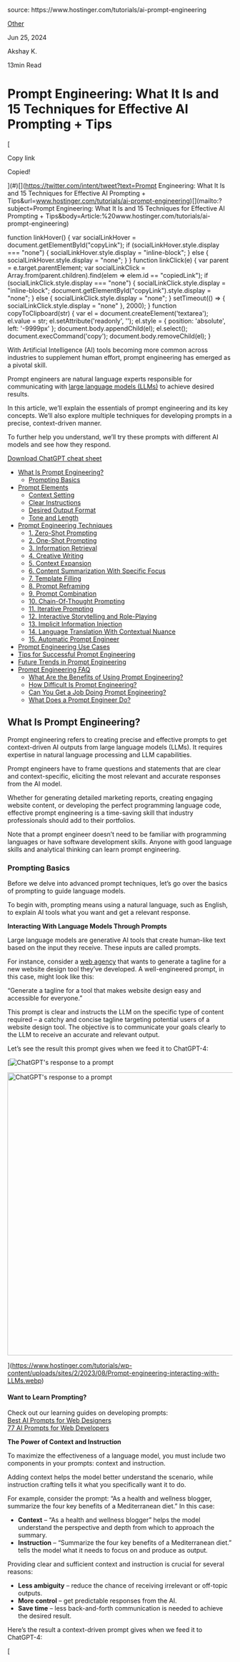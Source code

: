 <!-->source: https://www.hostinger.com/tutorials/ai-prompt-engineering</-->

[Other](https://www.hostinger.com/tutorials/other)

Jun 25, 2024

Akshay K.

13min Read

Prompt Engineering: What It Is and 15 Techniques for Effective AI Prompting + Tips
==================================================================================

[

Copy link

Copied!

](#)[](https://twitter.com/intent/tweet?text=Prompt Engineering: What It Is and 15 Techniques for Effective AI Prompting + Tips&url=www.hostinger.com/tutorials/ai-prompt-engineering)[](https://www.facebook.com/sharer/sharer.php?u=www.hostinger.com/tutorials/ai-prompt-engineering)[](https://www.linkedin.com/sharing/share-offsite/?url=www.hostinger.com/tutorials/ai-prompt-engineering)[](mailto:?subject=Prompt Engineering: What It Is and 15 Techniques for Effective AI Prompting + Tips&body=Article:%20www.hostinger.com/tutorials/ai-prompt-engineering)

function linkHover() { var socialLinkHover = document.getElementById("copyLink"); if (socialLinkHover.style.display === "none") { socialLinkHover.style.display = "inline-block"; } else { socialLinkHover.style.display = "none"; } } function linkClick(e) { var parent = e.target.parentElement; var socialLinkClick = Array.from(parent.children).find(elem => elem.id == "copiedLink"); if (socialLinkClick.style.display === "none") { socialLinkClick.style.display = "inline-block"; document.getElementById("copyLink").style.display = "none"; } else { socialLinkClick.style.display = "none"; } setTimeout(() => { socialLinkClick.style.display = "none" }, 2000); } function copyToClipboard(str) { var el = document.createElement('textarea'); el.value = str; el.setAttribute('readonly', ''); el.style = { position: 'absolute', left: '-9999px' }; document.body.appendChild(el); el.select(); document.execCommand('copy'); document.body.removeChild(el); }

With Artificial Intelligence (AI) tools becoming more common across industries to supplement human effort, prompt engineering has emerged as a pivotal skill.

Prompt engineers are natural language experts responsible for communicating with [large language models (LLMs)](/tutorials/large-language-models) to achieve desired results.

In this article, we’ll explain the essentials of prompt engineering and its key concepts. We’ll also explore multiple techniques for developing prompts in a precise, context-driven manner.

To further help you understand, we’ll try these prompts with different AI models and see how they respond.
<!--[! TOC START]-->
[Download ChatGPT cheat sheet](https://assets.hostinger.com/content/tutorials/pdf/ChatGPT-Cheat-Sheet.pdf)

*   [What Is Prompt Engineering?](#What_Is_Prompt_Engineering "What Is Prompt Engineering?")
    *   [Prompting Basics](#Prompting_Basics "Prompting Basics")
*   [Prompt Elements](#Prompt_Elements "Prompt Elements")
    *   [Context Setting](#Context_Setting "Context Setting")
    *   [Clear Instructions](#Clear_Instructions "Clear Instructions")
    *   [Desired Output Format](#Desired_Output_Format "Desired Output Format")
    *   [Tone and Length](#Tone_and_Length "Tone and Length")
*   [Prompt Engineering Techniques](#Prompt_Engineering_Techniques "Prompt Engineering Techniques")
    *   [1\. Zero-Shot Prompting](#1_Zero-Shot_Prompting "1. Zero-Shot Prompting")
    *   [2\. One-Shot Prompting](#2_One-Shot_Prompting "2. One-Shot Prompting")
    *   [3\. Information Retrieval](#3_Information_Retrieval "3. Information Retrieval")
    *   [4\. Creative Writing](#4_Creative_Writing "4. Creative Writing")
    *   [5\. Context Expansion](#5_Context_Expansion "5. Context Expansion")
    *   [6\. Content Summarization With Specific Focus](#6_Content_Summarization_With_Specific_Focus "6. Content Summarization With Specific Focus")
    *   [7\. Template Filling](#7_Template_Filling "7. Template Filling")
    *   [8\. Prompt Reframing](#8_Prompt_Reframing "8. Prompt Reframing")
    *   [9\. Prompt Combination](#9_Prompt_Combination "9. Prompt Combination")
    *   [10\. Chain-Of-Thought Prompting](#10_Chain-Of-Thought_Prompting "10. Chain-Of-Thought Prompting")
    *   [11\. Iterative Prompting](#11_Iterative_Prompting "11. Iterative Prompting")
    *   [12\. Interactive Storytelling and Role-Playing](#12_Interactive_Storytelling_and_Role-Playing "12. Interactive Storytelling and Role-Playing")
    *   [13\. Implicit Information Injection](#13_Implicit_Information_Injection "13. Implicit Information Injection")
    *   [14\. Language Translation With Contextual Nuance](#14_Language_Translation_With_Contextual_Nuance "14. Language Translation With Contextual Nuance")
    *   [15\. Automatic Prompt Engineer](#15_Automatic_Prompt_Engineer "15. Automatic Prompt Engineer")
*   [Prompt Engineering Use Cases](#Prompt_Engineering_Use_Cases "Prompt Engineering Use Cases")
*   [Tips for Successful Prompt Engineering](#Tips_for_Successful_Prompt_Engineering "Tips for Successful Prompt Engineering")
*   [Future Trends in Prompt Engineering](#Future_Trends_in_Prompt_Engineering "Future Trends in Prompt Engineering")
*   [Prompt Engineering FAQ](#Prompt_Engineering_FAQ "Prompt Engineering FAQ")
    *   [What Are the Benefits of Using Prompt Engineering?](#What_Are_the_Benefits_of_Using_Prompt_Engineering "What Are the Benefits of Using Prompt Engineering?")
    *   [How Difficult Is Prompt Engineering?](#How_Difficult_Is_Prompt_Engineering "How Difficult Is Prompt Engineering?")
    *   [Can You Get a Job Doing Prompt Engineering?](#Can_You_Get_a_Job_Doing_Prompt_Engineering "Can You Get a Job Doing Prompt Engineering?")
    *   [What Does a Prompt Engineer Do?](#What_Does_a_Prompt_Engineer_Do "What Does a Prompt Engineer Do?")
<!--[!TOC END]-->
What Is Prompt Engineering?
---------------------------

Prompt engineering refers to creating precise and effective prompts to get context-driven AI outputs from large language models (LLMs). It requires expertise in natural language processing and LLM capabilities.

Prompt engineers have to frame questions and statements that are clear and context-specific, eliciting the most relevant and accurate responses from the AI model.

Whether for generating detailed marketing reports, creating engaging website content, or developing the perfect programming language code, effective prompt engineering is a time-saving skill that industry professionals should add to their portfolios.

Note that a prompt engineer doesn’t need to be familiar with programming languages or have software development skills. Anyone with good language skills and analytical thinking can learn prompt engineering.

### Prompting Basics

Before we delve into advanced prompt techniques, let’s go over the basics of prompting to guide language models.

To begin with, prompting means using a natural language, such as English, to explain AI tools what you want and get a relevant response.

**Interacting With Language Models Through Prompts**

Large language models are generative AI tools that create human-like text based on the input they receive. These inputs are called prompts.

For instance, consider a [web agency](/tutorials/web-development-company) that wants to generate a tagline for a new website design tool they’ve developed. A well-engineered prompt, in this case, might look like this:

“Generate a tagline for a tool that makes website design easy and accessible for everyone.”

This prompt is clear and instructs the LLM on the specific type of content required – a catchy and concise tagline targeting potential users of a website design tool. The objective is to communicate your goals clearly to the LLM to receive an accurate and relevant output.

Let’s see the result this prompt gives when we feed it to ChatGPT-4:

[![ChatGPT's response to a prompt](https://www.hostinger.com/tutorials/wp-content/uploads/sites/2/2023/08/Prompt-engineering-interacting-with-LLMs-1024x634.webp)

<img decoding="async" width="1024" height="634" src="https://www.hostinger.com/tutorials/wp-content/uploads/sites/2/2023/08/Prompt-engineering-interacting-with-LLMs-1024x634.webp" alt="ChatGPT's response to a prompt" class="wp-image-92808" srcset="https://www.hostinger.com/tutorials/wp-content/uploads/sites/2/2023/08/Prompt-engineering-interacting-with-LLMs.webp 1024w,https://www.hostinger.com/tutorials/wp-content/uploads/sites/2/2023/08/Prompt-engineering-interacting-with-LLMs-300x186.webp 300w,https://www.hostinger.com/tutorials/wp-content/uploads/sites/2/2023/08/Prompt-engineering-interacting-with-LLMs-150x93.webp 150w,https://www.hostinger.com/tutorials/wp-content/uploads/sites/2/2023/08/Prompt-engineering-interacting-with-LLMs-768x476.webp 768w" sizes="(max-width: 1024px) 100vw, 1024px" />

](https://www.hostinger.com/tutorials/wp-content/uploads/sites/2/2023/08/Prompt-engineering-interacting-with-LLMs.webp)

#### Want to Learn Prompting?

Check out our learning guides on developing prompts:  
[Best AI Prompts for Web Designers](/tutorials/ai-prompts-for-web-designers)  
[77 AI Prompts for Web Developers](/tutorials/ai-prompts-for-web-developers)  

**The Power of Context and Instruction**

To maximize the effectiveness of a language model, you must include two components in your prompts: context and instruction.

Adding context helps the model better understand the scenario, while instruction crafting tells it what you specifically want it to do.

For example, consider the prompt: “As a health and wellness blogger, summarize the four key benefits of a Mediterranean diet.” In this case:

*   **Context** – “As a health and wellness blogger” helps the model understand the perspective and depth from which to approach the summary.
*   **Instruction** – “Summarize the four key benefits of a Mediterranean diet.” tells the model what it needs to focus on and produce as output.

Providing clear and sufficient context and instruction is crucial for several reasons:

*   **Less ambiguity** – reduce the chance of receiving irrelevant or off-topic outputs.
*   **More control** – get predictable responses from the AI.
*   **Save time** – less back-and-forth communication is needed to achieve the desired result.

Here’s the result a context-driven prompt gives when we feed it to ChatGPT-4:

[![The result of a context-driven prompt fed to ChatGPT](data:image/svg+xml,%3Csvg%20xmlns='http://www.w3.org/2000/svg'%20viewBox='0%200%201024%20595'%3E%3C/svg%3E)

<img decoding="async" width="1024" height="595" src="https://www.hostinger.com/tutorials/wp-content/uploads/sites/2/2023/08/Prompt-engineering-context-driven-prompt-1-1024x595.webp" alt="The result of a context-driven prompt fed to ChatGPT" class="wp-image-92811" srcset="https://www.hostinger.com/tutorials/wp-content/uploads/sites/2/2023/08/Prompt-engineering-context-driven-prompt-1.webp 1024w,https://www.hostinger.com/tutorials/wp-content/uploads/sites/2/2023/08/Prompt-engineering-context-driven-prompt-1-300x174.webp 300w,https://www.hostinger.com/tutorials/wp-content/uploads/sites/2/2023/08/Prompt-engineering-context-driven-prompt-1-150x87.webp 150w,https://www.hostinger.com/tutorials/wp-content/uploads/sites/2/2023/08/Prompt-engineering-context-driven-prompt-1-768x446.webp 768w" sizes="(max-width: 1024px) 100vw, 1024px" />

](https://www.hostinger.com/tutorials/wp-content/uploads/sites/2/2023/08/Prompt-engineering-context-driven-prompt-1.webp)

Prompt Elements
---------------

When crafting natural language prompts for AI chatbots, understanding the fundamental elements is crucial for achieving the desired output.

Prompt elements guide the AI model in your intended direction, ensuring clarity and context.

Here are some primary components to consider:

### Context Setting

Correctly setting the stage can make all the difference in getting the desired result.

**Importance of Context**

Context gives the AI a clear background or surrounding information that allows it to generate relevant and appropriate content. Without proper context, responses may end up being generic or off-target.

For example, if you ask the model about “Green technologies”, introducing the context of “used in transportation” narrows down the response to green technologies related to vehicles.

**Introducing Context**

A good prompt is not just about having context but introducing it effectively. The more detailed and specific the context, the better the AI’s understanding will be.

For example, instead of “Recommendations for eCommerce”, specify “Recommendations for improving an eCommerce website’s user experience.”

### Clear Instructions

Clear instructions drive contextual AI interactions.

**Crafting Precise Instructions**

Being explicit and direct with your instructions ensures more precision in AI outputs and leaves less room for ambiguity.

To illustrate, instead of prompting “Tell me about website developers”, specify to “Explain the roles and responsibilities of a website developer.”

**Avoiding Vague Language**

Ambiguity or contradictory language can confuse the model, leading to less accurate responses.

For example, “Discuss website design” is vague. Instead, “Discuss the trends in website design for eCommerce platforms” is more direct.

### Desired Output Format

Specifying the output format is crucial when developing prompts. It helps large language models with enhanced content creation.

**Formatting**

Dictating the structure or style of the AI’s response can refine outputs to the desired shape or form.

For example – requesting “List the top five tools for website developers” ensures a concise list format.

### Tone and Length

Establishing tone helps infuse a natural language emotion into the AI’s answers. Meanwhile, defining the length allows the AI models to determine their response’s depth.

**Setting the Tone**

You can govern an answer’s emotional resonance or professional grade by indicating the desired tone.

For instance, “Provide a professional critique on the following website design.”

**Length Dictates Depth**

Indicating whether you need a concise summary or an elaborate explanation ensures tailored AI responses.

For example, “Write a short introduction (30-40 words) about the evolution of responsive website design.”

Prompt Engineering Techniques
-----------------------------

Let’s now delve deeper into some foundational prompt engineering techniques and strategies to help you master model prompting.

### 1\. Zero-Shot Prompting

Zero-shot prompting involves generating a response without feeding the large language models any examples or prior context. This technique is ideal when you need quick answers to basic questions or general topics.

Here’s an example of zero-shot prompting with ChatGPT-3.5:

[![Example of zero-shot prompting](data:image/svg+xml,%3Csvg%20xmlns='http://www.w3.org/2000/svg'%20viewBox='0%200%201024%20593'%3E%3C/svg%3E)

<img decoding="async" width="1024" height="593" src="https://www.hostinger.com/tutorials/wp-content/uploads/sites/2/2023/08/Prompt-engineering-zero-shot-prompting-1024x593.webp" alt="Example of zero-shot prompting" class="wp-image-92812" srcset="https://www.hostinger.com/tutorials/wp-content/uploads/sites/2/2023/08/Prompt-engineering-zero-shot-prompting.webp 1024w,https://www.hostinger.com/tutorials/wp-content/uploads/sites/2/2023/08/Prompt-engineering-zero-shot-prompting-300x174.webp 300w,https://www.hostinger.com/tutorials/wp-content/uploads/sites/2/2023/08/Prompt-engineering-zero-shot-prompting-150x87.webp 150w,https://www.hostinger.com/tutorials/wp-content/uploads/sites/2/2023/08/Prompt-engineering-zero-shot-prompting-768x444.webp 768w" sizes="(max-width: 1024px) 100vw, 1024px" />

](https://www.hostinger.com/tutorials/wp-content/uploads/sites/2/2023/08/Prompt-engineering-zero-shot-prompting.webp)

### 2\. One-Shot Prompting

One-shot prompting is about extracting a response based on one example or piece of context provided by the user.

To illustrate, we tried this strategy with ChatGPT-3.5:

[![Example of one-shot prompting](data:image/svg+xml,%3Csvg%20xmlns='http://www.w3.org/2000/svg'%20viewBox='0%200%201024%20595'%3E%3C/svg%3E)

<img decoding="async" width="1024" height="595" src="https://www.hostinger.com/tutorials/wp-content/uploads/sites/2/2023/08/Prompt-engineering-one-shot-prompting-1024x595.webp" alt="Example of one-shot prompting" class="wp-image-92813" srcset="https://www.hostinger.com/tutorials/wp-content/uploads/sites/2/2023/08/Prompt-engineering-one-shot-prompting.webp 1024w,https://www.hostinger.com/tutorials/wp-content/uploads/sites/2/2023/08/Prompt-engineering-one-shot-prompting-300x174.webp 300w,https://www.hostinger.com/tutorials/wp-content/uploads/sites/2/2023/08/Prompt-engineering-one-shot-prompting-150x87.webp 150w,https://www.hostinger.com/tutorials/wp-content/uploads/sites/2/2023/08/Prompt-engineering-one-shot-prompting-768x446.webp 768w" sizes="(max-width: 1024px) 100vw, 1024px" />

](https://www.hostinger.com/tutorials/wp-content/uploads/sites/2/2023/08/Prompt-engineering-one-shot-prompting.webp)

### 3\. Information Retrieval

Information retrieval prompting is when you treat large language models as search engines. It involves asking the generative AI a highly specific question for more detailed answers.

Some LLMs are better at information retrieval prompts due to their data sources. For example, Google’s Gemini can access current internet information, while ChatGPT only knows what happened before January 2022.

Here’s an example of information retrieval prompting with Gemini:

[![Example of a prompt that used the information retrieval technique](data:image/svg+xml,%3Csvg%20xmlns='http://www.w3.org/2000/svg'%20viewBox='0%200%201024%20736'%3E%3C/svg%3E)

<img decoding="async" width="1024" height="736" src="https://www.hostinger.com/tutorials/wp-content/uploads/sites/2/2024/03/information-retrival-prompting-in-Gemini-1-1024x736.webp" alt="Example of a prompt that used the information retrieval technique" class="wp-image-105494" srcset="https://www.hostinger.com/tutorials/wp-content/uploads/sites/2/2024/03/information-retrival-prompting-in-Gemini-1-1024x736.webp 1024w,https://www.hostinger.com/tutorials/wp-content/uploads/sites/2/2024/03/information-retrival-prompting-in-Gemini-1-300x216.webp 300w,https://www.hostinger.com/tutorials/wp-content/uploads/sites/2/2024/03/information-retrival-prompting-in-Gemini-1-150x108.webp 150w,https://www.hostinger.com/tutorials/wp-content/uploads/sites/2/2024/03/information-retrival-prompting-in-Gemini-1-768x552.webp 768w,https://www.hostinger.com/tutorials/wp-content/uploads/sites/2/2024/03/information-retrival-prompting-in-Gemini-1.webp 1171w" sizes="(max-width: 1024px) 100vw, 1024px" />

](https://www.hostinger.com/tutorials/wp-content/uploads/sites/2/2024/03/information-retrival-prompting-in-Gemini-1.webp)

### 4\. Creative Writing

Crafting creative content prompts can help you generate imaginative narratives, captivating stories, and unique textual expressions tailored to your audience’s preferences and interests.

Here’s an example of a prompt that asks the GPT-3.5 generative AI to write creatively:

[![Example of a prompt that elicits a creative output from a LLM](data:image/svg+xml,%3Csvg%20xmlns='http://www.w3.org/2000/svg'%20viewBox='0%200%201024%20565'%3E%3C/svg%3E)

<img decoding="async" width="1024" height="565" src="https://www.hostinger.com/tutorials/wp-content/uploads/sites/2/2023/08/Prompt-engineering-creative-writing-1024x565.webp" alt="Example of a prompt that elicits a creative output from a LLM" class="wp-image-92815" srcset="https://www.hostinger.com/tutorials/wp-content/uploads/sites/2/2023/08/Prompt-engineering-creative-writing.webp 1024w,https://www.hostinger.com/tutorials/wp-content/uploads/sites/2/2023/08/Prompt-engineering-creative-writing-300x166.webp 300w,https://www.hostinger.com/tutorials/wp-content/uploads/sites/2/2023/08/Prompt-engineering-creative-writing-150x83.webp 150w,https://www.hostinger.com/tutorials/wp-content/uploads/sites/2/2023/08/Prompt-engineering-creative-writing-768x424.webp 768w" sizes="(max-width: 1024px) 100vw, 1024px" />

](https://www.hostinger.com/tutorials/wp-content/uploads/sites/2/2023/08/Prompt-engineering-creative-writing.webp)

### 5\. Context Expansion

The context expansion technique revolves around enriching the information given to the AI to effectively enhance its understanding.

A good way to write context expansion prompts is through the 5 “Ws and How” method, which involves expanding the query by asking Who, What, Where, When, Why, and How questions related to the subject matter.

Here’s how ChatGPT-4 used the method to expand the context of a simple statement: “Exercise is good for your health”.

[![Example of a context-driven prompt](data:image/svg+xml,%3Csvg%20xmlns='http://www.w3.org/2000/svg'%20viewBox='0%200%201024%20578'%3E%3C/svg%3E)

<img decoding="async" width="1024" height="578" src="https://www.hostinger.com/tutorials/wp-content/uploads/sites/2/2023/08/Prompt-engineering-context-driven-prompt-1024x578.webp" alt="Example of a context-driven prompt" class="wp-image-92809" srcset="https://www.hostinger.com/tutorials/wp-content/uploads/sites/2/2023/08/Prompt-engineering-context-driven-prompt.webp 1024w,https://www.hostinger.com/tutorials/wp-content/uploads/sites/2/2023/08/Prompt-engineering-context-driven-prompt-300x169.webp 300w,https://www.hostinger.com/tutorials/wp-content/uploads/sites/2/2023/08/Prompt-engineering-context-driven-prompt-150x85.webp 150w,https://www.hostinger.com/tutorials/wp-content/uploads/sites/2/2023/08/Prompt-engineering-context-driven-prompt-768x434.webp 768w" sizes="(max-width: 1024px) 100vw, 1024px" />

](https://www.hostinger.com/tutorials/wp-content/uploads/sites/2/2023/08/Prompt-engineering-context-driven-prompt.webp)

### 6\. Content Summarization With Specific Focus

Effective prompt engineering is also about directing the AI’s attention to specific parts of the input, especially when you want concise summaries with a particular emphasis.

By crafting precise instructions, you can highlight which elements of the text you want the model to prioritize, ensuring the summary captures the essence of the desired focus.

Suppose you have a comprehensive guide on [website optimization techniques](/tutorials/website-optimization), but you’re only interested in mobile optimization strategies. In this case, your prompt should clearly indicate it.

For example, “Summarize this article on website optimization, but only focus on strategies related to mobile optimization: \[copy+paste article here\].”

Here’s how ChatGPT-4 did the task:

[![Example of a content summarization prompt](data:image/svg+xml,%3Csvg%20xmlns='http://www.w3.org/2000/svg'%20viewBox='0%200%201024%20594'%3E%3C/svg%3E)

<img decoding="async" width="1024" height="594" src="https://www.hostinger.com/tutorials/wp-content/uploads/sites/2/2023/08/Prompt-engineering-content-summerization-1024x594.webp" alt="Example of a content summarization prompt" class="wp-image-92816" srcset="https://www.hostinger.com/tutorials/wp-content/uploads/sites/2/2023/08/Prompt-engineering-content-summerization.webp 1024w,https://www.hostinger.com/tutorials/wp-content/uploads/sites/2/2023/08/Prompt-engineering-content-summerization-300x174.webp 300w,https://www.hostinger.com/tutorials/wp-content/uploads/sites/2/2023/08/Prompt-engineering-content-summerization-150x87.webp 150w,https://www.hostinger.com/tutorials/wp-content/uploads/sites/2/2023/08/Prompt-engineering-content-summerization-768x445.webp 768w" sizes="(max-width: 1024px) 100vw, 1024px" />

](https://www.hostinger.com/tutorials/wp-content/uploads/sites/2/2023/08/Prompt-engineering-content-summerization.webp)

#### Want to Optimize Your Website With AI?

Check out our article on [AI for Websites: How Artificial Intelligence Can Help Improve Your Website](/tutorials/ai-for-websites).

### 7\. Template Filling

Template filling lets you create versatile yet structured content effortlessly. You will use a template with placeholders to enable prompt customization for different situations or inputs while maintaining a consistent format.

**Customizing Templates With Variables and Placeholders**

In template filling, you can further customize the output of the generative AI tools by defining multiple variables for the placeholders. Typically, content managers or web developers use this strategy to create multiple customized AI-generated content snippets for their websites.

Suppose you’re managing an eCommerce website. In that case, you might use a standard template for product descriptions, allowing the AI to populate fields like product name, features, and price to create a new description with each answer.

This technique is incredibly beneficial when you need AI-generated content to meet particular guidelines or formats.

Another practical use case is the creation of automated but personalized emails. Dynamic template filling guarantees that the overall email structure is consistent, while specific content varies based on user information.

As an example, let’s take this prompt: “Generate a personalized welcome email using the template ‘Hello {Name}, Welcome to our {Service}. We’re glad you’re here! {Closing}'”

[![Example of the template filling technique](data:image/svg+xml,%3Csvg%20xmlns='http://www.w3.org/2000/svg'%20viewBox='0%200%201024%20655'%3E%3C/svg%3E)

<img decoding="async" width="1024" height="655" src="https://www.hostinger.com/tutorials/wp-content/uploads/sites/2/2023/08/Prompt-engineering-template-filling-1024x655.webp" alt="Example of the template filling technique" class="wp-image-92817" srcset="https://www.hostinger.com/tutorials/wp-content/uploads/sites/2/2023/08/Prompt-engineering-template-filling.webp 1024w,https://www.hostinger.com/tutorials/wp-content/uploads/sites/2/2023/08/Prompt-engineering-template-filling-300x192.webp 300w,https://www.hostinger.com/tutorials/wp-content/uploads/sites/2/2023/08/Prompt-engineering-template-filling-150x96.webp 150w,https://www.hostinger.com/tutorials/wp-content/uploads/sites/2/2023/08/Prompt-engineering-template-filling-768x491.webp 768w" sizes="(max-width: 1024px) 100vw, 1024px" />

](https://www.hostinger.com/tutorials/wp-content/uploads/sites/2/2023/08/Prompt-engineering-template-filling.webp)

### 8\. Prompt Reframing

Prompt reframing or AI prompt customization lets you subtly change your prompts’ wording while maintaining the query’s original intent.

It can encourage the language model to produce a variety of responses that answer the original intent in different ways.

**Wording Techniques to Maintain Intent**

One approach is to use synonyms or rephrase questions while keeping the main subject consistent. It will yield different nuances in the responses, which can be particularly useful when you’re looking for various ideas.

**Example**

**Original Prompt** – What are some ways to optimize a website for speed?

[![Example of prompt reframing](data:image/svg+xml,%3Csvg%20xmlns='http://www.w3.org/2000/svg'%20viewBox='0%200%201024%20689'%3E%3C/svg%3E)

<img decoding="async" width="1024" height="689" src="https://www.hostinger.com/tutorials/wp-content/uploads/sites/2/2023/08/Prompt-engineering-prompt-reframing-original-1024x689.webp" alt="Example of prompt reframing" class="wp-image-92818" srcset="https://www.hostinger.com/tutorials/wp-content/uploads/sites/2/2023/08/Prompt-engineering-prompt-reframing-original.webp 1024w,https://www.hostinger.com/tutorials/wp-content/uploads/sites/2/2023/08/Prompt-engineering-prompt-reframing-original-300x202.webp 300w,https://www.hostinger.com/tutorials/wp-content/uploads/sites/2/2023/08/Prompt-engineering-prompt-reframing-original-150x101.webp 150w,https://www.hostinger.com/tutorials/wp-content/uploads/sites/2/2023/08/Prompt-engineering-prompt-reframing-original-768x516.webp 768w" sizes="(max-width: 1024px) 100vw, 1024px" />

](https://www.hostinger.com/tutorials/wp-content/uploads/sites/2/2023/08/Prompt-engineering-prompt-reframing-original.webp)

**Reframed Prompt** – Can you list techniques to improve website loading times?

[![Example of how a reframed prompt elicits a different response from the LLM](data:image/svg+xml,%3Csvg%20xmlns='http://www.w3.org/2000/svg'%20viewBox='0%200%201024%20698'%3E%3C/svg%3E)

<img decoding="async" width="1024" height="698" src="https://www.hostinger.com/tutorials/wp-content/uploads/sites/2/2023/08/Prompt-engineering-prompt-reframing-reframe-1024x698.webp" alt="Example of how a reframed prompt elicits a different response from the LLM" class="wp-image-92819" srcset="https://www.hostinger.com/tutorials/wp-content/uploads/sites/2/2023/08/Prompt-engineering-prompt-reframing-reframe.webp 1024w,https://www.hostinger.com/tutorials/wp-content/uploads/sites/2/2023/08/Prompt-engineering-prompt-reframing-reframe-300x205.webp 300w,https://www.hostinger.com/tutorials/wp-content/uploads/sites/2/2023/08/Prompt-engineering-prompt-reframing-reframe-150x102.webp 150w,https://www.hostinger.com/tutorials/wp-content/uploads/sites/2/2023/08/Prompt-engineering-prompt-reframing-reframe-768x524.webp 768w" sizes="(max-width: 1024px) 100vw, 1024px" />

](https://www.hostinger.com/tutorials/wp-content/uploads/sites/2/2023/08/Prompt-engineering-prompt-reframing-reframe.webp)

### 9\. Prompt Combination

The prompt combination technique involves merging different instructions or questions into a single, multi-faceted prompt to elicit a comprehensive answer from the AI.

For this tutorial, let’s take this prompt as an example – “Can you explain the differences between shared hosting and VPS hosting and recommend which is better for a small eCommerce website?”

[![ChatGPT answering the first question of the combined prompt](data:image/svg+xml,%3Csvg%20xmlns='http://www.w3.org/2000/svg'%20viewBox='0%200%201024%20599'%3E%3C/svg%3E)

<img decoding="async" width="1024" height="599" src="https://www.hostinger.com/tutorials/wp-content/uploads/sites/2/2023/08/Prompt-engineering-prompt-combination-one-1024x599.webp" alt="ChatGPT answering the first question of the combined prompt" class="wp-image-92822" srcset="https://www.hostinger.com/tutorials/wp-content/uploads/sites/2/2023/08/Prompt-engineering-prompt-combination-one.webp 1024w,https://www.hostinger.com/tutorials/wp-content/uploads/sites/2/2023/08/Prompt-engineering-prompt-combination-one-300x175.webp 300w,https://www.hostinger.com/tutorials/wp-content/uploads/sites/2/2023/08/Prompt-engineering-prompt-combination-one-150x88.webp 150w,https://www.hostinger.com/tutorials/wp-content/uploads/sites/2/2023/08/Prompt-engineering-prompt-combination-one-768x449.webp 768w" sizes="(max-width: 1024px) 100vw, 1024px" />

](https://www.hostinger.com/tutorials/wp-content/uploads/sites/2/2023/08/Prompt-engineering-prompt-combination-one.webp)

[![ChatGPT answering the second question of the combined prompt](data:image/svg+xml,%3Csvg%20xmlns='http://www.w3.org/2000/svg'%20viewBox='0%200%201024%20595'%3E%3C/svg%3E)

<img decoding="async" width="1024" height="595" src="https://www.hostinger.com/tutorials/wp-content/uploads/sites/2/2023/08/Prompt-engineering-prompt-combination-two-1024x595.webp" alt="ChatGPT answering the second question of the combined prompt" class="wp-image-92823" srcset="https://www.hostinger.com/tutorials/wp-content/uploads/sites/2/2023/08/Prompt-engineering-prompt-combination-two.webp 1024w,https://www.hostinger.com/tutorials/wp-content/uploads/sites/2/2023/08/Prompt-engineering-prompt-combination-two-300x174.webp 300w,https://www.hostinger.com/tutorials/wp-content/uploads/sites/2/2023/08/Prompt-engineering-prompt-combination-two-150x87.webp 150w,https://www.hostinger.com/tutorials/wp-content/uploads/sites/2/2023/08/Prompt-engineering-prompt-combination-two-768x446.webp 768w" sizes="(max-width: 1024px) 100vw, 1024px" />

](https://www.hostinger.com/tutorials/wp-content/uploads/sites/2/2023/08/Prompt-engineering-prompt-combination-two.webp)

### 10\. Chain-Of-Thought Prompting

Chain-of-thought prompting is about using real-time AI interactions to guide the tool toward more accurate and comprehensive answers.

Instead of relying solely on a single prompt, you can provide a sequence of related examples or questions to refine the original query.

**How to Use Chain-of-Thought Prompting**

The key to effective chain-of-thought prompting is to break down a complex question or topic into smaller, more manageable parts. Then, present these parts as a sequence of prompts that build upon each other, nudging the AI towards the desired answer.

We asked ChatGPT-4 to provide us with an example of chain-of-thought-prompting, and here’s what it came up with:

[![Example of chain-of-thought-prompting](data:image/svg+xml,%3Csvg%20xmlns='http://www.w3.org/2000/svg'%20viewBox='0%200%201024%20679'%3E%3C/svg%3E)

<img decoding="async" width="1024" height="679" src="https://www.hostinger.com/tutorials/wp-content/uploads/sites/2/2023/08/Prompt-engineering-chain-of-thought-prompting-1024x679.webp" alt="Example of chain-of-thought-prompting" class="wp-image-92824" srcset="https://www.hostinger.com/tutorials/wp-content/uploads/sites/2/2023/08/Prompt-engineering-chain-of-thought-prompting.webp 1024w,https://www.hostinger.com/tutorials/wp-content/uploads/sites/2/2023/08/Prompt-engineering-chain-of-thought-prompting-300x199.webp 300w,https://www.hostinger.com/tutorials/wp-content/uploads/sites/2/2023/08/Prompt-engineering-chain-of-thought-prompting-150x99.webp 150w,https://www.hostinger.com/tutorials/wp-content/uploads/sites/2/2023/08/Prompt-engineering-chain-of-thought-prompting-768x509.webp 768w" sizes="(max-width: 1024px) 100vw, 1024px" />

](https://www.hostinger.com/tutorials/wp-content/uploads/sites/2/2023/08/Prompt-engineering-chain-of-thought-prompting.webp)

### 11\. Iterative Prompting

Iterative prompting is another effective technique where you build upon previous responses by asking follow-up questions. With it, you can dive deeper into a topic, extract additional insights, or clarify any ambiguities from the initial output.

**How to Use Iterative Prompting**

The key to iterative prompting is being attentive to the AI’s initial answer. You can frame your follow-up prompt to elaborate on a specific part of that answer, dig into a subtopic, or seek clarification. It is especially useful when you need to gather detailed information.

LLMs that are more adept at natural language processing (NLP) can expertly handle iterative prompts and craft their responses in a human-like manner.

Here’s a quick example of iterative prompting using Claude AI, an LLM with good NLP capabilities:

[![Example of iterative prompting](data:image/svg+xml,%3Csvg%20xmlns='http://www.w3.org/2000/svg'%20viewBox='0%200%20931%201024'%3E%3C/svg%3E)

<img decoding="async" width="931" height="1024" src="https://www.hostinger.com/tutorials/wp-content/uploads/sites/2/2023/08/Prompt-engineering-iterative-prompting-931x1024.webp" alt="Example of iterative prompting" class="wp-image-92825" srcset="https://www.hostinger.com/tutorials/wp-content/uploads/sites/2/2023/08/Prompt-engineering-iterative-prompting-931x1024.webp 931w,https://www.hostinger.com/tutorials/wp-content/uploads/sites/2/2023/08/Prompt-engineering-iterative-prompting-273x300.webp 273w,https://www.hostinger.com/tutorials/wp-content/uploads/sites/2/2023/08/Prompt-engineering-iterative-prompting-136x150.webp 136w,https://www.hostinger.com/tutorials/wp-content/uploads/sites/2/2023/08/Prompt-engineering-iterative-prompting-768x845.webp 768w,https://www.hostinger.com/tutorials/wp-content/uploads/sites/2/2023/08/Prompt-engineering-iterative-prompting.webp 1024w" sizes="(max-width: 931px) 100vw, 931px" />

](https://www.hostinger.com/tutorials/wp-content/uploads/sites/2/2023/08/Prompt-engineering-iterative-prompting.webp)

### 12\. Interactive Storytelling and Role-Playing

Interactive storytelling and role-playing with AI is a creative and engaging way to produce dynamic content.

This technique takes advantage of the AI’s ability to adapt its responses based on the prompts and previous interactions, allowing for a fluid and evolving narrative.

**Collaborative Storytelling**

Collaborative storytelling goes a step further by letting the AI adapt to your inputs in real time. It allows for a back-and-forth exchange where you and the tool contribute to the unfolding story, creating an interactive and immersive experience.

**Example**

**Prompt** – I want to start a collaborative storytelling exercise with you. We’ll be writing a fantasy story about a land where magic exists but has been forgotten for a long time.

Here’s the main character and the end goal of the story:

Character: Doraleous, a young farmer who accidentally discovers an ancient spellbook.

Goal: To harness the power of magic to end a famine that has hit their forest hamlet.

[![Example of an interactive storytelling prompt](data:image/svg+xml,%3Csvg%20xmlns='http://www.w3.org/2000/svg'%20viewBox='0%200%201024%20595'%3E%3C/svg%3E)

<img decoding="async" width="1024" height="595" src="https://www.hostinger.com/tutorials/wp-content/uploads/sites/2/2023/08/Prompt-engineering-storytelling-1024x595.webp" alt="Example of an interactive storytelling prompt" class="wp-image-92826" srcset="https://www.hostinger.com/tutorials/wp-content/uploads/sites/2/2023/08/Prompt-engineering-storytelling.webp 1024w,https://www.hostinger.com/tutorials/wp-content/uploads/sites/2/2023/08/Prompt-engineering-storytelling-300x174.webp 300w,https://www.hostinger.com/tutorials/wp-content/uploads/sites/2/2023/08/Prompt-engineering-storytelling-150x87.webp 150w,https://www.hostinger.com/tutorials/wp-content/uploads/sites/2/2023/08/Prompt-engineering-storytelling-768x446.webp 768w" sizes="(max-width: 1024px) 100vw, 1024px" />

](https://www.hostinger.com/tutorials/wp-content/uploads/sites/2/2023/08/Prompt-engineering-storytelling.webp)

### 13\. Implicit Information Injection

With Implicit Information Injection, you infuse context subtly so the AI model understands your needs without being explicitly told.

**Strategies for Implicit Context**

This technique can be particularly useful when you’re seeking nuanced or tailored responses. For example, instead of saying, “Write this in a formal tone,” you could use words like “elaborate” or “detailed” to guide the AI towards a more formal output.

**Example**

**Prompt** – Can you give some quick tips for boosting website traffic?

[![Example of implicit information injection](data:image/svg+xml,%3Csvg%20xmlns='http://www.w3.org/2000/svg'%20viewBox='0%200%201024%20532'%3E%3C/svg%3E)

<img decoding="async" width="1024" height="532" src="https://www.hostinger.com/tutorials/wp-content/uploads/sites/2/2023/08/Prompt-engineering-implicit-information-injection-1024x532.webp" alt="Example of implicit information injection" class="wp-image-92827" srcset="https://www.hostinger.com/tutorials/wp-content/uploads/sites/2/2023/08/Prompt-engineering-implicit-information-injection.webp 1024w,https://www.hostinger.com/tutorials/wp-content/uploads/sites/2/2023/08/Prompt-engineering-implicit-information-injection-300x156.webp 300w,https://www.hostinger.com/tutorials/wp-content/uploads/sites/2/2023/08/Prompt-engineering-implicit-information-injection-150x78.webp 150w,https://www.hostinger.com/tutorials/wp-content/uploads/sites/2/2023/08/Prompt-engineering-implicit-information-injection-768x399.webp 768w" sizes="(max-width: 1024px) 100vw, 1024px" />

](https://www.hostinger.com/tutorials/wp-content/uploads/sites/2/2023/08/Prompt-engineering-implicit-information-injection.webp)

### 14\. Language Translation With Contextual Nuance

Multilingual content generation is not just about converting words from one language to another. Using prompt engineering, you can ensure that the AI considers the cultural or situational context, resulting in a more accurate and nuanced translation.

**Improving Translation Accuracy With Context**

By adding cultural or situational hints within the prompt, you can guide the AI to provide a translation that fits the context. It is particularly useful in business communications, legal documents, or any text where a nuance can drastically alter the meaning.

**Example**

**Prompt** – Translate the phrase ‘She took the ball and ran with it’ from English to French, keeping in mind that this is a business metaphor for taking charge of a project.

[![Example of language translation with contextual nuance](data:image/svg+xml,%3Csvg%20xmlns='http://www.w3.org/2000/svg'%20viewBox='0%200%201024%20617'%3E%3C/svg%3E)

<img decoding="async" width="1024" height="617" src="https://www.hostinger.com/tutorials/wp-content/uploads/sites/2/2023/08/Prompt-engineering-language-translation-1024x617.webp" alt="Example of language translation with contextual nuance" class="wp-image-92828" srcset="https://www.hostinger.com/tutorials/wp-content/uploads/sites/2/2023/08/Prompt-engineering-language-translation.webp 1024w,https://www.hostinger.com/tutorials/wp-content/uploads/sites/2/2023/08/Prompt-engineering-language-translation-300x181.webp 300w,https://www.hostinger.com/tutorials/wp-content/uploads/sites/2/2023/08/Prompt-engineering-language-translation-150x90.webp 150w,https://www.hostinger.com/tutorials/wp-content/uploads/sites/2/2023/08/Prompt-engineering-language-translation-768x462.webp 768w" sizes="(max-width: 1024px) 100vw, 1024px" />

](https://www.hostinger.com/tutorials/wp-content/uploads/sites/2/2023/08/Prompt-engineering-language-translation.webp)

### 15\. Automatic Prompt Engineer

Automatic Prompt Engineering (APE) is an advancement in the field of artificial intelligence that leverages new LLM capabilities to help the AI automatically generate and select instructions for itself.

It transforms the task into a black-box optimization problem, using machine learning algorithms to generate and evaluate candidate solutions heuristically.

An AI agent uses a similar method to break tasks and generate follow-up prompts automatically, completing given jobs with minimal human interaction. To learn more about the tool, check our guide on [installing Auto-GPT](/tutorials/how-to-install-auto-gpt).

**APE Workflow Explained**

The APE workflow consists of five main steps:

1.  You give the chatbot a specific job to do and show some examples.
2.  The chatbot comes up with different ways to do the job, either by straightforward reasoning or by considering similar tasks it knows about.
3.  These different methods are then tested in practice.
4.  The chatbot rates how well each method worked.
5.  The AI will then choose a better method and apply it.

**Benefits and Applications in Machine Learning**

When equipped with self-prompting capabilities, generative AI tools can streamline tasks from context-driven data analysis to automated customer service, eliminating the need for constant human-generated prompts.

We asked ChatGPT-4 to explain the APE workflow with a simple example:

[![Scenario-based example of automated prompt engineering workflow in action.](data:image/svg+xml,%3Csvg%20xmlns='http://www.w3.org/2000/svg'%20viewBox='0%200%20721%201024'%3E%3C/svg%3E)

<img decoding="async" width="721" height="1024" src="https://www.hostinger.com/tutorials/wp-content/uploads/sites/2/2023/08/Prompt-engineering-automatic-prompt-engineering-721x1024.webp" alt="Scenario-based example of automated prompt engineering workflow in action." class="wp-image-92829" srcset="https://www.hostinger.com/tutorials/wp-content/uploads/sites/2/2023/08/Prompt-engineering-automatic-prompt-engineering-721x1024.webp 721w,https://www.hostinger.com/tutorials/wp-content/uploads/sites/2/2023/08/Prompt-engineering-automatic-prompt-engineering-211x300.webp 211w,https://www.hostinger.com/tutorials/wp-content/uploads/sites/2/2023/08/Prompt-engineering-automatic-prompt-engineering-106x150.webp 106w,https://www.hostinger.com/tutorials/wp-content/uploads/sites/2/2023/08/Prompt-engineering-automatic-prompt-engineering-768x1091.webp 768w,https://www.hostinger.com/tutorials/wp-content/uploads/sites/2/2023/08/Prompt-engineering-automatic-prompt-engineering.webp 845w" sizes="(max-width: 721px) 100vw, 721px" />

](https://www.hostinger.com/tutorials/wp-content/uploads/sites/2/2023/08/Prompt-engineering-automatic-prompt-engineering.webp)

Prompt Engineering Use Cases
----------------------------

Let’s explore how you can employ these techniques in various practical scenarios ranging from code development and SEO-friendly content generation to medical diagnosis.

**Generating and Debugging Code**

Prompt engineering can be highly useful for code generation and debugging. You can craft specific prompts to get AI to produce code snippets, debug existing code, or even suggest alternative coding methods.

For instance, you might use a prompt like “Generate a Python function to calculate the factorial of a number” to get functional code.

**Producing SEO-Friendly Articles**

Besides asking AI to create an article from scratch, you can use it to improve your current ones. One of the most common AI content optimization practices is copying the whole blog post and certain keywords you want the tool to add naturally.

**Customizing Virtual Assistants**

With the right prompts, you can tailor virtual assistants to deliver targeted audience communication on your website. This is especially important for businesses that aim to deliver a personalized audience engagement experience.

[![](data:image/svg+xml,%3Csvg%20xmlns='http://www.w3.org/2000/svg'%20viewBox='0%200%201024%20300'%3E%3C/svg%3E)

<img decoding="async" width="1024" height="300" src="https://www.hostinger.com/tutorials/wp-content/uploads/sites/2/2023/12/Website-Builder\_in-text-banner.webp" alt="" class="wp-image-100488" srcset="https://www.hostinger.com/tutorials/wp-content/uploads/sites/2/2023/12/Website-Builder\_in-text-banner.webp 1024w,https://www.hostinger.com/tutorials/wp-content/uploads/sites/2/2023/12/Website-Builder\_in-text-banner-300x88.webp 300w,https://www.hostinger.com/tutorials/wp-content/uploads/sites/2/2023/12/Website-Builder\_in-text-banner-150x44.webp 150w,https://www.hostinger.com/tutorials/wp-content/uploads/sites/2/2023/12/Website-Builder\_in-text-banner-768x225.webp 768w" sizes="(max-width: 1024px) 100vw, 1024px" />

](/website-builder)

By using prompt engineering techniques, you can create interactions that are not only functional but also customized to each user’s preferences and history.

**Learning and Education Support**

Well-crafted prompts can significantly help with education and learning. Using the discussed techniques, you can become your own prompt engineer and use AI models to better understand complex theories such as derivatives, integration, and grammar.

**Example**

**Prompt** – Can you explain how to conjugate the French verb ‘être’ in the present tense, step-by-step?

[![Example of using prompt engineering to understand French grammar](data:image/svg+xml,%3Csvg%20xmlns='http://www.w3.org/2000/svg'%20viewBox='0%200%20721%201024'%3E%3C/svg%3E)

<img decoding="async" width="721" height="1024" src="https://www.hostinger.com/tutorials/wp-content/uploads/sites/2/2023/08/Prompt-engineering-education-721x1024.webp" alt="Example of using prompt engineering to understand French grammar" class="wp-image-92830" srcset="https://www.hostinger.com/tutorials/wp-content/uploads/sites/2/2023/08/Prompt-engineering-education-721x1024.webp 721w,https://www.hostinger.com/tutorials/wp-content/uploads/sites/2/2023/08/Prompt-engineering-education-211x300.webp 211w,https://www.hostinger.com/tutorials/wp-content/uploads/sites/2/2023/08/Prompt-engineering-education-106x150.webp 106w,https://www.hostinger.com/tutorials/wp-content/uploads/sites/2/2023/08/Prompt-engineering-education-768x1091.webp 768w,https://www.hostinger.com/tutorials/wp-content/uploads/sites/2/2023/08/Prompt-engineering-education.webp 845w" sizes="(max-width: 721px) 100vw, 721px" />

](https://www.hostinger.com/tutorials/wp-content/uploads/sites/2/2023/08/Prompt-engineering-education.webp)

**Analyzing and Interpreting Data**

Prompt engineering can help extract useful insights from complex data sets. After giving access to large data sources, you can ask LLMs to analyze the information and generate visual summaries through multimodal AI prompting.

You can craft prompts to get the AI scan for trends, patterns, and relationships in the data that may not be immediately apparent.

For example, as a prompt engineer tasked to analyze and interpret a vast dataset, you can prompt an [AI image generator](/tutorials/how-to-use-ai-image-generator) to create charts or graphs to showcase important trends and correlations in the data.

You can then use iterative prompting and ask the AI to interpret the visualization and describe meaningful narratives, insights, and conclusions that can be drawn.

Asking targeted questions through information retrieval prompting can further help you guide the AI to identify significant findings and articulate the “so what?” from the data.

You can then use content summarization to distill complex information into key takeaways.

**Researching and Medical Diagnosing**

In medical research and diagnosis, prompt engineering can be a game-changer. Through meticulously designed prompts and APE, AI applications can help diagnosticians analyze symptoms, sift through medical literature, and even propose potential treatments.

For instance, a prompt could guide the AI to scan through numerous research papers to identify possible treatments for a rare condition.

However, discussing your symptoms with AI isn’t an alternative to a doctor’s consultation. Remember that AI is just a tool that cannot be fully trusted.

Tips for Successful Prompt Engineering
--------------------------------------

Effective prompt engineering is about understanding techniques and applying them well. Here are some tips to refine your approach.

**Analyze Model Responses**

Studying how the model reacts to various prompts is important. This understanding will help you improve your prompts to achieve more accurate and complete responses, especially when working with generative AI tools.

**Leverage User Feedback**

A highly effective way to improve prompt engineering is to actively give AI applications feedback on how well they answer your prompt.

Feedback integration is one of the most important LLM capabilities that helps generative AI tools with language model refinement. It essentially makes them better equipped at giving you exactly what you want.

**Adapt to Model Updates**

It is crucial to stay on top of model architecture changes, added data, and new LLM capabilities. This helps you adjust your prompts and better leverage new features.

**Collaborate and Community Input**

Working with others offers fresh perspectives on prompt engineering. You can ask for community input in forums, social media, and professional networks to improve your prompt crafting skills.

**Experiment With Different Prompt Strategies**

Trying out different techniques gives you a deeper understanding of what works best. This will make you more flexible in applying prompts to various use cases and contexts.

Future Trends in Prompt Engineering
-----------------------------------

**Integration With Augmented Reality (AR) and Virtual Reality (VR)**

Prompt engineering can enhance immersive AR/VR experiences by optimizing AI-driven interactions in 3D environments. Advancements in prompt engineering can enable users to converse with AI characters, request information, and issue commands using natural language in real-time simulated settings.

Prompt engineers can give AI spatial, situational, and conversational context and nurture remarkably human-like exchanges in gaming, training, tourism, and other AR/VR applications.

The prompts can also account for the user’s position, actions, and environment to enable highly relevant responses.

**Cross-Domain Creativity**

Pushing the boundaries of prompt engineering may inspire AI to generate novel art, music, stories, and other creative works. Prompt engineers can guide AI to blend concepts across different mediums and genres or combine human and machine creativity into collaborative works.

Prompt engineering can continually explore new applications of AI creativity while addressing ethical concerns. If thoughtfully implemented, it could democratize access to artistic AI tools.

**Real-Time Language Translation and Communication**

Prompt engineering may enable instantaneous translation of spoken and written languages. Prompts could provide context across multiple languages so AI can translate bidirectionally in real time while retaining nuance.

This may enable seamless multilingual communication in business, diplomatic, and personal contexts. Careful prompt engineering is needed to account for regional dialects, cultural nuances, and speech patterns.

Conclusion
----------

Prompt engineering is an emerging discipline within computer science that can revolutionize how we interact with technology. Mastering this skill is essential for harnessing the full spectrum of LLM functionality, from condensing intricate data to performing nuanced language translations.

Although certain language models excel at specific types of prompts, a well-designed query can substantially enhance the response quality from any generative AI tool.

Becoming proficient in prompt engineering involves adopting an iterative mindset. This entails ongoing testing, gathering user insights, tapping into community wisdom, and adapting to new LLM capabilities.

Effectively developing prompts begins with the foundational techniques. Start experimenting with information retrieval, context amplification, summarization, reframing, and iterative prompting to get familiar with the language models.

If you know of any other prompting strategies, please share them in the comments below. Your contributions will enrich the collective knowledge of prompt engineers who read this piece.

Prompt Engineering FAQ
----------------------

Let’s address some commonly asked questions about prompt engineering.

### What Are the Benefits of Using Prompt Engineering?

Prompt engineering enhances the performance of large language models, making them more efficient and versatile at generating useful outputs. It’s vital for tasks such as information retrieval, data analysis, AI content enhancement, and tailored language generation.

### How Difficult Is Prompt Engineering?

Prompt engineering is a relatively easy skill to learn. However, we recommend that beginners start with simple queries and then move on to more complex concepts that require a nuanced understanding of natural language processing and effective language modeling to craft optimized data queries.

### Can You Get a Job Doing Prompt Engineering?

Yes, as AI and machine learning grow, the demand for specialized roles like prompt engineers is increasing. Many tech companies and research institutions are creating roles that involve responsibilities such as developing prompts as part of data science teams.

### What Does a Prompt Engineer Do?

A prompt engineer specializes in crafting queries or instructions to guide large language models and AI systems. They focus on optimizing interactions between the user and the AI, ensuring more accurate and meaningful outputs across various applications, from data analysis to customer engagement.

![Author](data:image/svg+xml,%3Csvg%20xmlns='http://www.w3.org/2000/svg'%20viewBox='0%200%20148%20150'%3E%3C/svg%3E)

<img width="148" height="150" src="https://www.hostinger.com/tutorials/wp-content/uploads/sites/2/2023/06/Screenshot-2023-06-06-at-13.52.24-148x150.webp" class="border-radius-50" alt="Author"/>

The author

Akshay K.

Akshay is a Senior Content Writer who loves writing about technology. As a Computer Engineering graduate and a certified digital marketer, he aims to make tech easier for everyone. He also enjoys cooking, traveling, and learning new languages. Follow him on [LinkedIn](https://www.linkedin.com/in/axeyked).

[More from Akshay K.](https://www.hostinger.com/tutorials/author/akshaykedari)